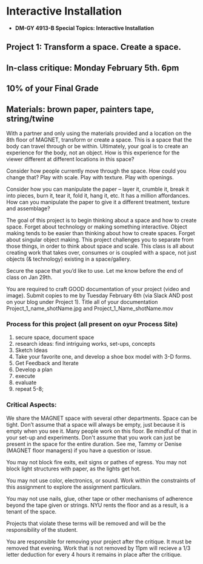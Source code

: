 
# Interactive Installation 

* **DM-GY 4913-B Special Topics: Interactive Installation**

## Project 1: Transform a space. Create a space.
## In-class critique: Monday February 5th. 6pm
## 10% of your Final Grade

## Materials: brown paper, painters tape, string/twine

With a partner and only using the materials provided and a location on the 8th floor of MAGNET, transform or create a space. This is a space that the body can travel through or be within. Ultimately, your goal is to create an experience for the body, not an object. How is this experience for the viewer different at different locations in this space?

Consider how people currently move through the space. How could you change that? Play with scale. Play with texture. Play with openings.

Consider how you can manipulate the paper – layer it, crumble it, break it into pieces, burn it, tear it, fold it, hang it, etc. It has a million affordances. How can you manipulate the paper to give it a different treatment, texture and assemblage?

The goal of this project is to begin thinking about a space and how to create space. Forget about technology or making something interactive. Object making tends to be easier than thinking about how to create spaces. Forget about singular object making. This project challenges you to separate from those things, in order to think about space and scale. This class is all about creating work that takes over, consumes or is coupled with a space, not just objects (& technology) existing in a space/gallery.

Secure the space that you’d like to use. Let me know before the end of class on Jan 29th. 

You are required to craft GOOD documentation of your project (video and image). Submit copies to me by Tuesday February 6th (via Slack AND post on your blog under Project 1). Title all of your documentation Project_1_name_shotName.jpg and Project_1_Name_shotName.mov

### Process for this project (all present on oyur Process Site)

1. secure space, document space
2. research ideas: find intriguing works, set-ups, concepts
3. Sketch Ideas 
4. Take your favorite one, and develop a shoe box model with 3-D forms. 
5. Get Feedback and Iterate
6. Develop a plan
7. execute
8. evaluate
9. repeat 5-8;


### Critical Aspects:

We share the MAGNET space with several other departments. Space can be tight. Don’t assume that a space will always be empty, just because it is empty when you see it. Many people work on this floor. Be mindful of that in your set-up and experiments. Don't assume that you work can just be present in the space for the entire duration. See me, Tammy or Denise (MAGNET floor managers) if you have a question or issue.

You may not block fire exits, exit signs or pathes of egress. You may not block light structures with paper, as the lights get hot. 

You may not use color, electronics, or sound. Work within the constraints of this assignment to explore the assignment particulars.

You may not use nails, glue, other tape or other mechanisms of adherence beyond the tape given or strings. NYU rents the floor and as a result, is a tenant of the space.

Projects that violate these terms will be removed and will be the responsibility of the student.

You are responsible for removing your project after the critique. It must be removed that evening. Work that is not removed by 11pm will recieve a 1/3 letter deduction for every 4 hours it remains in place after the critique.
